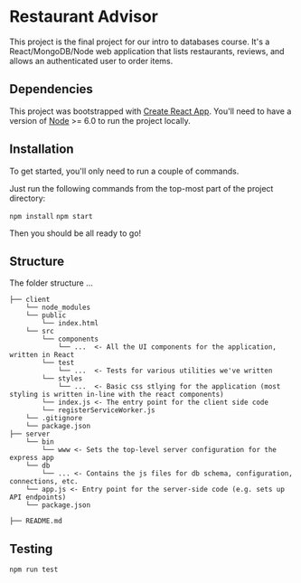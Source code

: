 # Restaurant Advisor

This project is the final project for our intro to databases course. It's a React/MongoDB/Node web application that lists restaurants, reviews, and allows an authenticated user to order items.

## Dependencies

This project was bootstrapped with [Create React App](https://github.com/facebookincubator/create-react-app). You'll need to have a version of [Node](https://nodejs.org/en/) >= 6.0 to run the project locally.

## Installation

To get started, you'll only need to run a couple of commands.

Just run the following commands from the top-most part of the project directory:

`npm install`
`npm start`

Then you should be all ready to go!

## Structure

The folder structure ...

```
├── client
    └── node_modules
    └── public
        └── index.html
    └── src
        └── components
            └── ...  <- All the UI components for the application, written in React
        └── test
            └── ...  <- Tests for various utilities we've written
        └── styles
            └── ...  <- Basic css stlying for the application (most styling is written in-line with the react components)
        └── index.js <- The entry point for the client side code
        └── registerServiceWorker.js
    └── .gitignore
    └── package.json
├── server
    └── bin
        └── www <- Sets the top-level server configuration for the express app
    └── db
        └── ... <- Contains the js files for db schema, configuration, connections, etc.
    └── app.js <- Entry point for the server-side code (e.g. sets up API endpoints)
    └── package.json

├── README.md
```

## Testing

`npm run test`